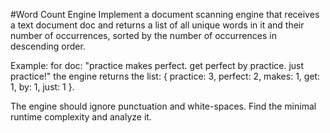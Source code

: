 #Word Count Engine
Implement a document scanning engine that receives a text document doc and returns a list of all unique words in it and their number of occurrences, sorted by the number of occurrences in descending order.

Example:
for doc: "practice makes perfect. get perfect by practice. just practice!"
the engine returns the list: { practice: 3, perfect: 2,  makes: 1, get: 1, by: 1, just: 1 }.

The engine should ignore punctuation and white-spaces.
Find the minimal runtime complexity and analyze it.